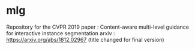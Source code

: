 # mlg
Repository for the CVPR 2019 paper : Content-aware multi-level guidance for interactive instance segmentation
arxiv : https://arxiv.org/abs/1812.02967 (title changed for final version) 

